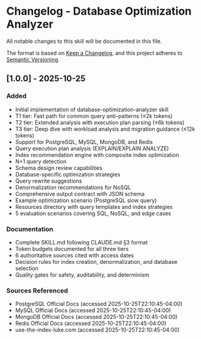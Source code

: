 # Changelog - Database Optimization Analyzer

All notable changes to this skill will be documented in this file.

The format is based on [Keep a Changelog](https://keepachangelog.com/en/1.0.0/),
and this project adheres to [Semantic Versioning](https://semver.org/spec/v2.0.0.html).

## [1.0.0] - 2025-10-25

### Added
- Initial implementation of database-optimization-analyzer skill
- T1 tier: Fast path for common query anti-patterns (≤2k tokens)
- T2 tier: Extended analysis with execution plan parsing (≤6k tokens)
- T3 tier: Deep dive with workload analysis and migration guidance (≤12k tokens)
- Support for PostgreSQL, MySQL, MongoDB, and Redis
- Query execution plan analysis (EXPLAIN/EXPLAIN ANALYZE)
- Index recommendation engine with composite index optimization
- N+1 query detection
- Schema design review capabilities
- Database-specific optimization strategies
- Query rewrite suggestions
- Denormalization recommendations for NoSQL
- Comprehensive output contract with JSON schema
- Example optimization scenario (PostgreSQL slow query)
- Resources directory with query templates and index strategies
- 5 evaluation scenarios covering SQL, NoSQL, and edge cases

### Documentation
- Complete SKILL.md following CLAUDE.md §3 format
- Token budgets documented for all three tiers
- 6 authoritative sources cited with access dates
- Decision rules for index creation, denormalization, and database selection
- Quality gates for safety, auditability, and determinism

### Sources Referenced
- PostgreSQL Official Docs (accessed 2025-10-25T22:10:45-04:00)
- MySQL Official Docs (accessed 2025-10-25T22:10:45-04:00)
- MongoDB Official Docs (accessed 2025-10-25T22:10:45-04:00)
- Redis Official Docs (accessed 2025-10-25T22:10:45-04:00)
- use-the-index-luke.com (accessed 2025-10-25T22:10:45-04:00)
